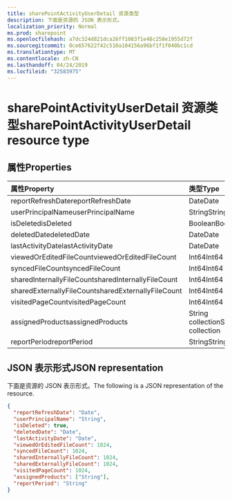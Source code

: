 ```yaml
---
title: sharePointActivityUserDetail 资源类型
description: 下面是资源的 JSON 表示形式。
localization_priority: Normal
ms.prod: sharepoint
ms.openlocfilehash: a7dc324d821dca26ff1083f1e48c258e1955d72f
ms.sourcegitcommit: 0ce657622f42c510a104156a96bf1f1f040bc1cd
ms.translationtype: MT
ms.contentlocale: zh-CN
ms.lasthandoff: 04/24/2019
ms.locfileid: "32583975"
---
```

# <a name="sharepointactivityuserdetail-resource-type"></a><span data-ttu-id="e73e3-103">sharePointActivityUserDetail 资源类型</span><span class="sxs-lookup"><span data-stu-id="e73e3-103">sharePointActivityUserDetail resource type</span></span>

## <a name="properties"></a><span data-ttu-id="e73e3-104">属性</span><span class="sxs-lookup"><span data-stu-id="e73e3-104">Properties</span></span>

| <span data-ttu-id="e73e3-105">属性</span><span class="sxs-lookup"><span data-stu-id="e73e3-105">Property</span></span>                  | <span data-ttu-id="e73e3-106">类型</span><span class="sxs-lookup"><span data-stu-id="e73e3-106">Type</span></span>              |
| :------------------------ | :---------------- |
| <span data-ttu-id="e73e3-107">reportRefreshDate</span><span class="sxs-lookup"><span data-stu-id="e73e3-107">reportRefreshDate</span></span>         | <span data-ttu-id="e73e3-108">Date</span><span class="sxs-lookup"><span data-stu-id="e73e3-108">Date</span></span>              |
| <span data-ttu-id="e73e3-109">userPrincipalName</span><span class="sxs-lookup"><span data-stu-id="e73e3-109">userPrincipalName</span></span>         | <span data-ttu-id="e73e3-110">String</span><span class="sxs-lookup"><span data-stu-id="e73e3-110">String</span></span>            |
| <span data-ttu-id="e73e3-111">isDeleted</span><span class="sxs-lookup"><span data-stu-id="e73e3-111">isDeleted</span></span>                 | <span data-ttu-id="e73e3-112">Boolean</span><span class="sxs-lookup"><span data-stu-id="e73e3-112">Boolean</span></span>           |
| <span data-ttu-id="e73e3-113">deletedDate</span><span class="sxs-lookup"><span data-stu-id="e73e3-113">deletedDate</span></span>               | <span data-ttu-id="e73e3-114">Date</span><span class="sxs-lookup"><span data-stu-id="e73e3-114">Date</span></span>              |
| <span data-ttu-id="e73e3-115">lastActivityDate</span><span class="sxs-lookup"><span data-stu-id="e73e3-115">lastActivityDate</span></span>          | <span data-ttu-id="e73e3-116">Date</span><span class="sxs-lookup"><span data-stu-id="e73e3-116">Date</span></span>              |
| <span data-ttu-id="e73e3-117">viewedOrEditedFileCount</span><span class="sxs-lookup"><span data-stu-id="e73e3-117">viewedOrEditedFileCount</span></span>   | <span data-ttu-id="e73e3-118">Int64</span><span class="sxs-lookup"><span data-stu-id="e73e3-118">Int64</span></span>             |
| <span data-ttu-id="e73e3-119">syncedFileCount</span><span class="sxs-lookup"><span data-stu-id="e73e3-119">syncedFileCount</span></span>           | <span data-ttu-id="e73e3-120">Int64</span><span class="sxs-lookup"><span data-stu-id="e73e3-120">Int64</span></span>             |
| <span data-ttu-id="e73e3-121">sharedInternallyFileCount</span><span class="sxs-lookup"><span data-stu-id="e73e3-121">sharedInternallyFileCount</span></span> | <span data-ttu-id="e73e3-122">Int64</span><span class="sxs-lookup"><span data-stu-id="e73e3-122">Int64</span></span>             |
| <span data-ttu-id="e73e3-123">sharedExternallyFileCount</span><span class="sxs-lookup"><span data-stu-id="e73e3-123">sharedExternallyFileCount</span></span> | <span data-ttu-id="e73e3-124">Int64</span><span class="sxs-lookup"><span data-stu-id="e73e3-124">Int64</span></span>             |
| <span data-ttu-id="e73e3-125">visitedPageCount</span><span class="sxs-lookup"><span data-stu-id="e73e3-125">visitedPageCount</span></span>          | <span data-ttu-id="e73e3-126">Int64</span><span class="sxs-lookup"><span data-stu-id="e73e3-126">Int64</span></span>             |
| <span data-ttu-id="e73e3-127">assignedProducts</span><span class="sxs-lookup"><span data-stu-id="e73e3-127">assignedProducts</span></span>          | <span data-ttu-id="e73e3-128">String collection</span><span class="sxs-lookup"><span data-stu-id="e73e3-128">String collection</span></span> |
| <span data-ttu-id="e73e3-129">reportPeriod</span><span class="sxs-lookup"><span data-stu-id="e73e3-129">reportPeriod</span></span>              | <span data-ttu-id="e73e3-130">String</span><span class="sxs-lookup"><span data-stu-id="e73e3-130">String</span></span>            |

## <a name="json-representation"></a><span data-ttu-id="e73e3-131">JSON 表示形式</span><span class="sxs-lookup"><span data-stu-id="e73e3-131">JSON representation</span></span>

<span data-ttu-id="e73e3-132">下面是资源的 JSON 表示形式。</span><span class="sxs-lookup"><span data-stu-id="e73e3-132">The following is a JSON representation of the resource.</span></span>

<!-- {
  "blockType": "resource",
  "@odata.type": "microsoft.graph.sharePointActivityUserDetail"
} -->

```json
{
  "reportRefreshDate": "Date", 
  "userPrincipalName": "String", 
  "isDeleted": true, 
  "deletedDate": "Date", 
  "lastActivityDate": "Date", 
  "viewedOrEditedFileCount": 1024, 
  "syncedFileCount": 1024, 
  "sharedInternallyFileCount": 1024, 
  "sharedExternallyFileCount": 1024, 
  "visitedPageCount": 1024, 
  "assignedProducts": ["String"], 
  "reportPeriod": "String"
}
```
